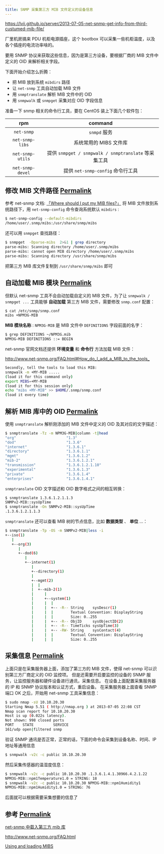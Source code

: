 ```yaml
---
title: SNMP 采集第三方 MIB 文件定义的设备信息
---
```


<https://lvii.github.io/server/2013-07-05-net-snmp-get-info-from-third-custumed-mib-file/>

厂里机房搞来 PDU 机柜电源插座，这个 bootbox 可以采集一些机柜温度，以及各个插座的电流功率啥的。

要用 SNMP 协议来获取这些信息，因为是第三方设备，要根据厂商的 MIB 文件中定义的 OID 来解析相关字段。

下面开始介绍怎么折腾：

- 把 MIB 放到系统 `mibdirs` 路径
- 让 `net-snmp` 工具自动加载 MIB 文件
- 用 `snmptranslate` 解析 MIB 文件中的 OID
- 用 `snmpwalk` 或 `snmpget` 采集对应 OID 字段信息

准备一下 snmp 相关的命令行工具，要在 CentOS 装上下面几个软件包：

|       rpm        |                       command                        |
|:----------------:|:----------------------------------------------------:|
|    `net-snmp`    |                     `snmpd` 服务                     |
| `net-snmp-libs`  |                系统常用的 MIBS 文件库                |
| `net-snmp-utils` | 提供 `snmpget / snmpwalk / snmptranslate` 等采集工具 |
| `net-snmp-devel` |          提供 `net-snmp-config` 命令行工具           |

## 修改 MIB 文件路径 [Permalink](https://lvii.github.io/server/2013-07-05-net-snmp-get-info-from-third-custumed-mib-file/#%E4%BF%AE%E6%94%B9-mib-%E6%96%87%E4%BB%B6%E8%B7%AF%E5%BE%84)

参考 net-snmp 文档: [「Where should I put my MIB files?」](http://www.net-snmp.org/FAQ.html#Where_should_I_put_my_MIB_files_)
将 MIB 文件放到系统路径下，用 `net-snmp-config` 命令查询系统默认 `mibdirs` :

```bash
$ net-snmp-config --default-mibdirs
/home/user/.snmp/mibs:/usr/share/snmp/mibs
```
还可以用 `snmpget` 查找路径：

```bash
$ snmpget  -Dparse-mibs  2>&1 | grep directory
parse-mibs: Scanning directory /home/user/.snmp/mibs
parse-mibs: cannot open MIB directory /home/user/.snmp/mibs
parse-mibs: Scanning directory /usr/share/snmp/mibs
```

把第三方 MIB 库文件复制到 `/usr/share/snmp/mibs` 即可

## 自动加载 MIB 模块 [Permalink](https://lvii.github.io/server/2013-07-05-net-snmp-get-info-from-third-custumed-mib-file/#%E8%87%AA%E5%8A%A8%E5%8A%A0%E8%BD%BD-mib-%E6%A8%A1%E5%9D%97)

但默认 net-snmp 工具不会自动加载自定义的 MIB 文件，为了让 `snmpwalk / snmpget ...` 工具能够 **自动加载**
第三方 MIB 文件，需要修改 `snmp.conf` 配置：

```bash
$ cat /etc/snmp/snmp.conf
mibs +NPM3G-MIB
```

**MIB 模块名称** : `NPM3G-MIB` 是 MIB 文件中 `DEFINITIONS` 字段前面的名字：

```bash
$ grep DEFINITIONS ~/NPM3G.mib
NPM3G-MIB DEFINITIONS ::= BEGIN
```

net-snmp 官网文档还提供 **环境变量** 和 **命令行** 方法加载 MIB 文件：

<http://www.net-snmp.org/FAQ.html#How_do_I_add_a_MIB_to_the_tools_>

```bash
Secondly, tell the tools to load this MIB:
snmpwalk -m +MY-MIB .....
(load it for this command only)
export MIBS=+MY-MIB
(load it for this session only)
echo "mibs +MY-MIB" >> $HOME/.snmp/snmp.conf
(load it every time)
```

## 解析 MIB 库中的 OID [Permalink](https://lvii.github.io/server/2013-07-05-net-snmp-get-info-from-third-custumed-mib-file/#%E8%A7%A3%E6%9E%90-mib-%E5%BA%93%E4%B8%AD%E7%9A%84-oid)

使用 `snmptranslate` 解析刚添加的 MIB 文件中定义的 OID 及其对应的文字描述：

```bash
$ snmptranslate -Tz -m NPM3G-MIB|column -t|head
"org"                       "1.3"
"dod"                       "1.3.6"
"internet"                  "1.3.6.1"
"directory"                 "1.3.6.1.1"
"mgmt"                      "1.3.6.1.2"
"mib-2"                     "1.3.6.1.2.1"
"transmission"              "1.3.6.1.2.1.10"
"experimental"              "1.3.6.1.3"
"private"                   "1.3.6.1.4"
"enterprises"               "1.3.6.1.4.1"
```

`snmptranslate` OID 文字描述和 OID 数字格式之间的相互转换：

```bash
$ snmptranslate 1.3.6.1.2.1.1.3
SNMPv2-MIB::sysUpTime
$ snmptranslate -On SNMPv2-MIB::sysUpTime
.1.3.6.1.2.1.1.3
```

`snmptranslate` 还可以查看 MIB 树的节点信息，比如 **数据类型** 、 **单位** …：

```bash
$ snmptranslate -Tp -OS -m SNMPv2-MIB|less -i
+--iso(1)
   |
   +--org(3)
      |
      +--dod(6)
         |
         +--internet(1)
            |
            +--directory(1)
            |
            +--mgmt(2)
            |  |
            |  +--mib-2(1)
            |     |
            |     +--system(1)
            |     |  |
            |     |  +-- -R-- String    sysDescr(1)
            |     |  |        Textual Convention: DisplayString
            |     |  |        Size: 0..255
            |     |  +-- -R-- ObjID     sysObjectID(2)
            |     |  +-- -R-- TimeTicks sysUpTime(3)
            |     |  +-- -RW- String    sysContact(4)
            |     |  |        Textual Convention: DisplayString
            |     |  |        Size: 0..255
```

## 采集信息 [Permalink](https://lvii.github.io/server/2013-07-05-net-snmp-get-info-from-third-custumed-mib-file/#%E9%87%87%E9%9B%86%E4%BF%A1%E6%81%AF)

上面只是在采集服务器上面，添加了第三方的 MIB 文件，使得 net-snmp 可以识别第三方厂商定义的 OID 监控项。 但是还需要开启要监控的设备的 SNMP 服务，让监控服务器和硬件设备进行通讯，采集信息。 在设备上面配置采集服务器的 IP 和 SNMP 协议版本和认证方式，重启设备。 在采集服务器上面查看 SNMP 端口 OK 之后，开始用 net-snmp 工具采集信息：

```bash
$ sudo nmap -sU 10.10.20.30
Starting Nmap 5.51 ( http://nmap.org ) at 2013-07-05 22:08 CST
Nmap scan report for 10.10.20.30
Host is up (0.022s latency).
Not shown: 998 closed ports
PORT    STATE         SERVICE
161/udp open|filtered snmp
```

验证 SNMP 通讯是否正常，正常的话，下面的命令会采集到设备名称、时间、IP 地址等通用信息

```bash
$ snmpwalk -v2c -c public 10.10.20.30
```

然后采集传感器的温湿度信息：

```bash
$ snmpwalk -v2c -c public 10.10.20.30 .1.3.6.1.4.1.30966.4.2.1.22
NPM3G-MIB::npm1Temperature1.0 = STRING: 18
$ snmpwalk -v2c -c public 10.10.20.30 NPM3G-MIB::npm1Humidity1
NPM3G-MIB::npm1Humidity1.0 = STRING: 76
```

后面就可以根据需要采集想要的信息了

## 参考 [Permalink](https://lvii.github.io/server/2013-07-05-net-snmp-get-info-from-third-custumed-mib-file/#%E5%8F%82%E8%80%83)

[net-snmp 中载入第三方 mib 库](http://fs20041242.iteye.com/blog/889041)

<http://www.net-snmp.org/FAQ.html>

[Using and loading MIBS](http://www.net-snmp.org/wiki/index.php/TUT:Using_and_loading_MIBS)
